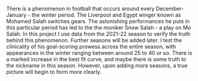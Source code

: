 There is a phenomenon in football that occurs around every December-January - the winter period. 
The Liverpool and Egypt winger known as Mohamed Salah switches gears. The astonishing performances he puts in this particular period has led to the the moniker Snow Salah - a play on Mo Salah.
In this project I use data from the 2021-22 season to verify the truth behind this phenomenon. Further seasons will be added later.
I test the clinicality of his goal-scoring prowess across the entire season, with appearances in the winter ranging between around 25 to 40 or so. There is a marked increase in the best fit curve, and maybe there 
is some truth to the nickname in this season. However, upon adding more seasons, a true picture will begin to form more clearly.

